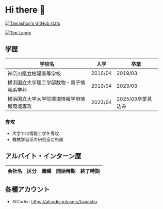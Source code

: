 # Hi there 👋

<!--
**Tamashoo/Tamashoo** is a ✨ _special_ ✨ repository because its `README.md` (this file) appears on your GitHub profile.

Here are some ideas to get you started:

- 🔭 I’m currently working on ...
- 🌱 I’m currently learning ...
- 👯 I’m looking to collaborate on ...
- 🤔 I’m looking for help with ...
- 💬 Ask me about ...
- 📫 How to reach me: ...
- 😄 Pronouns: ...
- ⚡ Fun fact: ...
-->

[![Tamashoo's GitHub stats](https://github-readme-stats.vercel.app/api?username=Tamashoo&theme=vue-dark&show_icons=true)](https://github.com/Tamashoo/github-readme-stats)

[![Top Langs](https://github-readme-stats.vercel.app/api/top-langs/?username=Tamashoo&theme=vue-dark&show_icons=true&layout=compact)](https://github.com/Tamashoo/github-readme-stats)

## 学歴
|  学校名  |  入学  |  卒業  |
| ---- | ---- | ---- |
|  神奈川県立柏陽高等学校  |  2016/04  |  2019/03  |
|  横浜国立大学理工学部数物・電子情報系学科  |  2019/04  |  2023/03  |
|  横浜国立大学大学院環境情報学府情報環境専攻  |  2023/04  |  2025/03卒業見込み  |

### 専攻
* 大学では情報工学を専攻
* 機械学習系の研究室に所属

## アルバイト・インターン歴
|  会社名  |  区分  |  職種  |  開始時期  |  終了時期  |
| ---- | ---- | ---- | ---- | ---- |


## 各種アカウント
* AtCoder: https://atcoder.jp/users/tamasho
